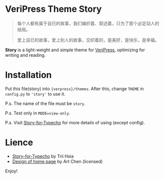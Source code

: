 # VeriPress Theme Story

> 每个人都有属于自已的故事，我们编织着、叙述着，只为了那个必定动人的结局。
> 
> 爱上自已的故事，爱上别人的故事，交织着的，是美好，是快乐，是幸福。

**Story** is a light-weight and simple theme for [VeriPress](https://github.com/veripress/veripress), optimizing for writing and reading.

# Installation

Put this file(story) into `{verpress}/themes`. After this, change `THEME` in `config.py` to `'story'` to use it.

P.s. The name of the file must be `story`.

P.s. Test only in `MODE=view-only`.

P.s. Visit [Story-for-Typecho](https://github.com/txperl/Story-for-Typecho) for more details of using (except config).

# Lience
- [Story-for-Typecho](https://github.com/txperl/Story-for-Typecho) by Trii Hsia
- [Design of home page](https://github.com/artchen/hexo-theme-element) by Art Chen (licensed)

Enjoy!
